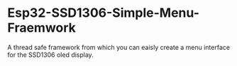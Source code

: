 # Esp32-SSD1306-Simple-Menu-Fraemwork
A thread safe framework from which you can eaisly create a menu interface for the SSD1306 oled display. 
